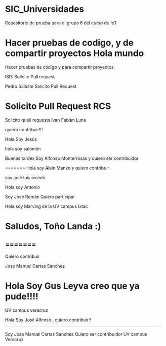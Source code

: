 # SIC_Universidades

Repositorio de prueba para el grupo 6 del curso de IoT

Hacer pruebas de codigo, y de compartir proyectos
Hola mundo
=======
Hacer pruebas de código y para compartir proyectos


ISR: Solicito Pull request

Pedro Salazar Solicito Pull Request


Solicito Pull Request RCS
=======

Solicito quell requests Ivan Fabian Luna


quiero contribuir!!!

Hola Soy Jesús 

hola soy salomón 

Buenas tardes Soy Alfonso Monterrosas y quiero ser contribuidor


=======
Hola soy Alain Manzo y quiero contribuir

soy jose luis oviedo


Hola soy Antonio


Soy José Román Quiero participar


Hola soy Marving de la UV campus Ixtac


Saludos, Toño Landa :)
=======
=======
-------------------------------------------------
Quiero contribuir

Jose Manuel Cartas Sanchez






Hola Soy Gus Leyva creo que ya pude!!!!
=======
UV campus veracruz 



Hola Soy José Alfonso , quiero contribuir!!


---------------------------------------------


Soy Jose Manuel  Cartas Sanchez
Quiero ser contribuidor 
UV campus Veracruz



